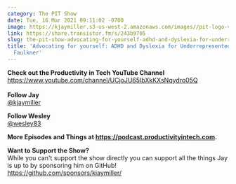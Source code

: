 ```yaml
---
category: The PIT Show
date: Tue, 16 Mar 2021 09:11:02 -0700
image: https://kjaymiller.s3-us-west-2.amazonaws.com/images//pit-logo-v5.jpg
link: https://share.transistor.fm/s/243b9705
slug: the-pit-show-advocating-for-yourself-adhd-and-dyslexia-for-underrepresented-folks-w-wesley-faulkner
title: 'Advocating for yourself: ADHD and Dyslexia for Underrepresented Folks w/ Wesley
  Faulkner'
---
```


<p><strong>Check out the Productivity in Tech YouTube Channel</strong><br /><a href="https://www.youtube.com/channel/UCjoJU65IbXkKXsNqydro05Q">https://www.youtube.com/channel/UCjoJU65IbXkKXsNqydro05Q<br /></a><br /><strong>Follow Jay</strong><br /><a href="https://twitter.com/kjaymiller">@kjaymiller</a></p><p><strong>Follow Wesley</strong><br /><a href="https://twitter.com/wesley83">@wesley83</a></p><p><strong>More Episodes and Things at </strong><a href="https://podcast.productivityintech.com/"><strong>https://podcast.productivityintech.com</strong></a><strong>.</strong></p><p><strong>Want to Support the Show?</strong><br />While you can't support the show directly you can support all the things Jay is up to by sponsoring him on GitHub!<br /><a href="https://github.com/sponsors/kjaymiller/">https://github.com/sponsors/kjaymiller/</a></p>